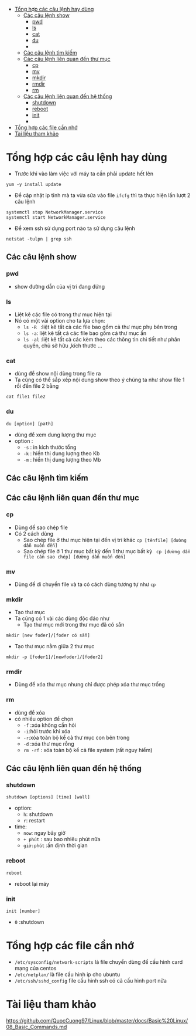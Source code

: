 - [Tổng hợp các câu lệnh hay dùng](#tổng-hợp-các-câu-lệnh-hay-dùng)
  - [Các câu lệnh show](#các-câu-lệnh-show)
    - [pwd](#pwd)
    - [ls](#ls)
    - [cat](#cat)
    - [du](#du)
    - [](#)
  - [Các câu lệnh tìm kiếm](#các-câu-lệnh-tìm-kiếm)
  - [Các câu lệnh liên quan đến thư mục](#các-câu-lệnh-liên-quan-đến-thư-mục)
    - [cp](#cp)
    - [mv](#mv)
    - [mkdir](#mkdir)
    - [rmdir](#rmdir)
    - [rm](#rm)
  - [Các câu lệnh liên quan đến hệ thống](#các-câu-lệnh-liên-quan-đến-hệ-thống)
    - [shutdown](#shutdown)
    - [reboot](#reboot)
    - [init](#init)
    - [](#-1)
- [Tổng hợp các file cần nhớ](#tổng-hợp-các-file-cần-nhớ)
- [Tài liệu tham khảo](#tài-liệu-tham-khảo)

# Tổng hợp các câu lệnh hay dùng
- Trước khi vào làm việc với máy ta cần phải update hết lên

```
yum -y install update
```
- Để cập nhật ip tĩnh mà ta vừa sửa vào file `ifcfg` thì ta thực hiện lần lượt 2 câu lệnh
```
systemctl stop NetworkManager.service
systemctl start NetworkManager.service
```
- Để xem ssh sử dụng port nào ta sử dụng câu lệnh

```
netstat -tulpn | grep ssh
```
## Các câu lệnh show
### pwd
- show đường dẫn của vị trí đang đứng

### ls
- Liệt kê các file có trong thư mục hiện tại
- Nó có một vài option cho ta lựa chọn:
  - `ls -R ` :liệt kê tất cả các file bao gồm cả thư mục phụ bên trong
  - `ls -a`: liệt kê tất cả các file bao gồm cả thư mục ẩn
  - `ls -al` :liệt kê tất cả các kèm theo các thông tin chi tiết như phân quyền, chủ sở hữu ,kích thước ...
  
### cat
- dùng để show nội dùng trong file ra
- Ta cũng có thể sắp xếp nội dung show theo ý chúng ta như show file 1 rồi đến file 2 bằng

```
cat file1 file2
```

### du
```
du [option] [path]
```
- dùng để xem dung lượng thư mục
- option :
  - `-s` : in kích thước tổng
  - `-k` : hiển thị dung lượng theo Kb
  - `-m` : hiển thị dung lượng theo Mb

### 
## Các câu lệnh tìm kiếm


## Các câu lệnh liên quan đến thư mục
### cp
- Dùng để sao chép file 
- Có 2 cách dùng 
  - Sao chép file ở thư mục hiện tại đến vị trí khác `cp [tênfile] [đường dẫn muốn đến]`
  - Sao chép file ở 1 thư mục bất kỳ đến 1 thư mục bất kỳ ` cp [đường dẫn file cần sao chép] [đường dẫn muốn đến]`

### mv
- Dùng để di chuyển file và ta có cách dùng tương tự như `cp`

### mkdir
- Tạo thư mục
- Ta cũng có 1 vài các dùng độc đáo như
  - Tạo thư mục mới trong thư mục đã có sẵn
 ```
mkdir [new foder]/[foder có sẵn]
```

- Tạo thư mục nằm giữa 2 thư mục

```
mkdir -p [foder1]/[newfoder]/[foder2]
```
### rmdir
- Dùng để xóa thư mục nhưng chỉ được phép xóa thư mục trống

### rm
- dùng để xóa 
- có nhiều option để chọn
  - `-f` :xóa không cần hỏi
  - `-i`:hỏi trước khi xóa
  - `-r`:xóa toàn bộ kể cả thư mục con bên trong
  - `-d` :xóa thư mục rỗng
  - `rm -rf` : xóa toàn bộ kể cả file system (rất nguy hiểm)

## Các câu lệnh liên quan đến hệ thống
### shutdown
```
shutdown [options] [time] [wall]
```
- option:
  - `h`: shutdown
  - `r`: restart
- time:
  - `now`: ngay bây giờ
  - `+ phút` : sau bao nhiêu phút nữa
  - `giờ:phút` :ấn định thời gian

### reboot
```
reboot
```
- reboot lại máy

### init
```
init [number]
```
- `0` :shutdown

### 

# Tổng hợp các file cần nhớ
- `/etc/sysconfig/network-scripts` là file chuyển dùng để cấu hình card mạng của centos
- `/etc/netplan/` là file cấu hình ip cho ubuntu
- `/etc/ssh/sshd_config` file cấu hình ssh có cả cấu hình port nữa

# Tài liệu tham khảo
https://github.com/QuocCuong97/Linux/blob/master/docs/Basic%20Linux/08_Basic_Commands.md